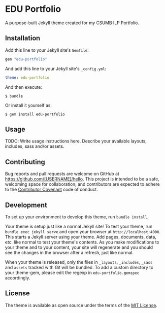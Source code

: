 # EDU Portfolio

A purpose-built Jekyll theme created for my CSUMB ILP Portfolio.

## Installation

Add this line to your Jekyll site's `Gemfile`:

```ruby
gem "edu-portfolio"
```

And add this line to your Jekyll site's `_config.yml`:

```yaml
theme: edu-portfolio
```

And then execute:

    $ bundle

Or install it yourself as:

    $ gem install edu-portfolio

## Usage

TODO: Write usage instructions here. Describe your available layouts, includes, sass and/or assets.

## Contributing

Bug reports and pull requests are welcome on GitHub at https://github.com/[USERNAME]/hello. This project is intended to be a safe, welcoming space for collaboration, and contributors are expected to adhere to the [Contributor Covenant](http://contributor-covenant.org) code of conduct.

## Development

To set up your environment to develop this theme, run `bundle install`.

Your theme is setup just like a normal Jekyll site! To test your theme, run `bundle exec jekyll serve` and open your browser at `http://localhost:4000`. This starts a Jekyll server using your theme. Add pages, documents, data, etc. like normal to test your theme's contents. As you make modifications to your theme and to your content, your site will regenerate and you should see the changes in the browser after a refresh, just like normal.

When your theme is released, only the files in `_layouts`, `_includes`, `_sass` and `assets` tracked with Git will be bundled.
To add a custom directory to your theme-gem, please edit the regexp in `edu-portfolio.gemspec` accordingly.

## License

The theme is available as open source under the terms of the [MIT License](https://opensource.org/licenses/MIT).

